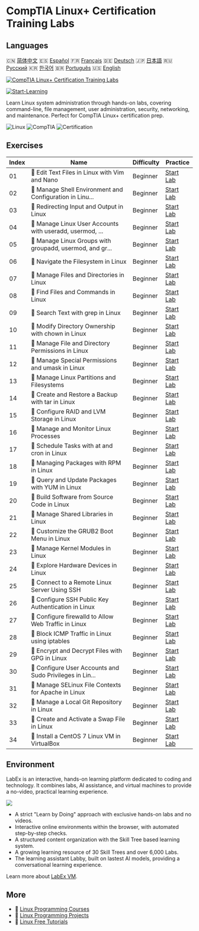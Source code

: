 # CompTIA Linux+ Certification Training Labs

## Languages

🇨🇳 [简体中文](README_zh.md) 🇪🇸 [Español](README_es.md) 🇫🇷 [Français](README_fr.md) 🇩🇪 [Deutsch](README_de.md) 🇯🇵 [日本語](README_ja.md) 🇷🇺 [Русский](README_ru.md) 🇰🇷 [한국어](README_ko.md) 🇧🇷 [Português](README_pt.md) 🇺🇸 [English](README.md) 

[![CompTIA Linux+ Certification Training Labs](https://cover-creator.labex.io/comptia-linux-plus-training-labs.png)](https://labex.io/courses/comptia-linux-plus-training-labs)

[![Start-Learning](https://img.shields.io/badge/Start-Learning-whitesmoke?style=for-the-badge)](https://labex.io/courses/comptia-linux-plus-training-labs)

Learn Linux system administration through hands-on labs, covering command-line, file management, user administration, security, networking, and maintenance. Perfect for CompTIA Linux+ certification prep.

![Linux](https://img.shields.io/badge/Linux-whitesmoke?style=for-the-badge&logo=linux)
![CompTIA](https://img.shields.io/badge/CompTIA-whitesmoke?style=for-the-badge&logo=comptia)
![Certification](https://img.shields.io/badge/Certification-whitesmoke?style=for-the-badge&logo=certification)


## Exercises

|   Index | Name                                                     | Difficulty   | Practice                                                                                                                                      |
|---------|----------------------------------------------------------|--------------|-----------------------------------------------------------------------------------------------------------------------------------------------|
|      01 | 📖 Edit Text Files in Linux with Vim and Nano            | Beginner     | <a target='_blank' href='https://labex.io/tutorials/comptia-edit-text-files-in-linux-with-vim-and-nano-591076'>Start Lab</a>                  |
|      02 | 📖 Manage Shell Environment and Configuration in Linu... | Beginner     | <a target='_blank' href='https://labex.io/tutorials/comptia-manage-shell-environment-and-configuration-in-linux-590838'>Start Lab</a>         |
|      03 | 📖 Redirecting Input and Output in Linux                 | Beginner     | <a target='_blank' href='https://labex.io/tutorials/comptia-redirecting-input-and-output-in-linux-590840'>Start Lab</a>                       |
|      04 | 📖 Manage Linux User Accounts with useradd, usermod, ... | Beginner     | <a target='_blank' href='https://labex.io/tutorials/comptia-manage-linux-user-accounts-with-useradd-usermod-and-userdel-590837'>Start Lab</a> |
|      05 | 📖 Manage Linux Groups with groupadd, usermod, and gr... | Beginner     | <a target='_blank' href='https://labex.io/tutorials/comptia-manage-linux-groups-with-groupadd-usermod-and-groupdel-590836'>Start Lab</a>      |
|      06 | 📖 Navigate the Filesystem in Linux                      | Beginner     | <a target='_blank' href='https://labex.io/tutorials/comptia-navigate-the-filesystem-in-linux-590971'>Start Lab</a>                            |
|      07 | 📖 Manage Files and Directories in Linux                 | Beginner     | <a target='_blank' href='https://labex.io/tutorials/comptia-manage-files-and-directories-in-linux-590835'>Start Lab</a>                       |
|      08 | 📖 Find Files and Commands in Linux                      | Beginner     | <a target='_blank' href='https://labex.io/tutorials/comptia-find-files-and-commands-in-linux-590834'>Start Lab</a>                            |
|      09 | 📖 Search Text with grep in Linux                        | Beginner     | <a target='_blank' href='https://labex.io/tutorials/comptia-search-text-with-grep-in-linux-590841'>Start Lab</a>                              |
|      10 | 📖 Modify Directory Ownership with chown in Linux        | Beginner     | <a target='_blank' href='https://labex.io/tutorials/comptia-modify-directory-ownership-with-chown-in-linux-590847'>Start Lab</a>              |
|      11 | 📖 Manage File and Directory Permissions in Linux        | Beginner     | <a target='_blank' href='https://labex.io/tutorials/comptia-manage-file-and-directory-permissions-in-linux-590844'>Start Lab</a>              |
|      12 | 📖 Manage Special Permissions and umask in Linux         | Beginner     | <a target='_blank' href='https://labex.io/tutorials/linux-manage-special-permissions-and-umask-in-linux-590846'>Start Lab</a>                 |
|      13 | 📖 Manage Linux Partitions and Filesystems               | Beginner     | <a target='_blank' href='https://labex.io/tutorials/comptia-manage-linux-partitions-and-filesystems-590845'>Start Lab</a>                     |
|      14 | 📖 Create and Restore a Backup with tar in Linux         | Beginner     | <a target='_blank' href='https://labex.io/tutorials/comptia-create-and-restore-a-backup-with-tar-in-linux-590843'>Start Lab</a>               |
|      15 | 📖 Configure RAID and LVM Storage in Linux               | Beginner     | <a target='_blank' href='https://labex.io/tutorials/comptia-configure-raid-and-lvm-storage-in-linux-590842'>Start Lab</a>                     |
|      16 | 📖 Manage and Monitor Linux Processes                    | Beginner     | <a target='_blank' href='https://labex.io/tutorials/comptia-manage-and-monitor-linux-processes-590864'>Start Lab</a>                          |
|      17 | 📖 Schedule Tasks with at and cron in Linux              | Beginner     | <a target='_blank' href='https://labex.io/tutorials/comptia-schedule-tasks-with-at-and-cron-in-linux-590870'>Start Lab</a>                    |
|      18 | 📖 Managing Packages with RPM in Linux                   | Beginner     | <a target='_blank' href='https://labex.io/tutorials/rhel-managing-packages-with-rpm-in-linux-590868'>Start Lab</a>                            |
|      19 | 📖 Query and Update Packages with YUM in Linux           | Beginner     | <a target='_blank' href='https://labex.io/tutorials/rhel-query-and-update-packages-with-yum-in-linux-590869'>Start Lab</a>                    |
|      20 | 📖 Build Software from Source Code in Linux              | Beginner     | <a target='_blank' href='https://labex.io/tutorials/comptia-build-software-from-source-code-in-linux-590853'>Start Lab</a>                    |
|      21 | 📖 Manage Shared Libraries in Linux                      | Beginner     | <a target='_blank' href='https://labex.io/tutorials/comptia-manage-shared-libraries-in-linux-590867'>Start Lab</a>                            |
|      22 | 📖 Customize the GRUB2 Boot Menu in Linux                | Beginner     | <a target='_blank' href='https://labex.io/tutorials/comptia-customize-the-grub2-boot-menu-in-linux-590859'>Start Lab</a>                      |
|      23 | 📖 Manage Kernel Modules in Linux                        | Beginner     | <a target='_blank' href='https://labex.io/tutorials/comptia-manage-kernel-modules-in-linux-590865'>Start Lab</a>                              |
|      24 | 📖 Explore Hardware Devices in Linux                     | Beginner     | <a target='_blank' href='https://labex.io/tutorials/comptia-explore-hardware-devices-in-linux-590861'>Start Lab</a>                           |
|      25 | 📖 Connect to a Remote Linux Server Using SSH            | Beginner     | <a target='_blank' href='https://labex.io/tutorials/linux-connect-to-a-remote-linux-server-using-ssh-590857'>Start Lab</a>                    |
|      26 | 📖 Configure SSH Public Key Authentication in Linux      | Beginner     | <a target='_blank' href='https://labex.io/tutorials/comptia-configure-ssh-public-key-authentication-in-linux-590855'>Start Lab</a>            |
|      27 | 📖 Configure firewalld to Allow Web Traffic in Linux     | Beginner     | <a target='_blank' href='https://labex.io/tutorials/comptia-configure-firewalld-to-allow-web-traffic-in-linux-590854'>Start Lab</a>           |
|      28 | 📖 Block ICMP Traffic in Linux using iptables            | Beginner     | <a target='_blank' href='https://labex.io/tutorials/comptia-block-icmp-traffic-in-linux-using-iptables-590852'>Start Lab</a>                  |
|      29 | 📖 Encrypt and Decrypt Files with GPG in Linux           | Beginner     | <a target='_blank' href='https://labex.io/tutorials/comptia-encrypt-and-decrypt-files-with-gpg-in-linux-590860'>Start Lab</a>                 |
|      30 | 📖 Configure User Accounts and Sudo Privileges in Lin... | Beginner     | <a target='_blank' href='https://labex.io/tutorials/comptia-configure-user-accounts-and-sudo-privileges-in-linux-590856'>Start Lab</a>        |
|      31 | 📖 Manage SELinux File Contexts for Apache in Linux      | Beginner     | <a target='_blank' href='https://labex.io/tutorials/comptia-manage-selinux-file-contexts-for-apache-in-linux-590866'>Start Lab</a>            |
|      32 | 📖 Manage a Local Git Repository in Linux                | Beginner     | <a target='_blank' href='https://labex.io/tutorials/comptia-manage-a-local-git-repository-in-linux-590863'>Start Lab</a>                      |
|      33 | 📖 Create and Activate a Swap File in Linux              | Beginner     | <a target='_blank' href='https://labex.io/tutorials/comptia-create-and-activate-a-swap-file-in-linux-590858'>Start Lab</a>                    |
|      34 | 📖 Install a CentOS 7 Linux VM in VirtualBox             | Beginner     | <a target='_blank' href='https://labex.io/tutorials/comptia-install-a-centos-7-linux-vm-in-virtualbox-590862'>Start Lab</a>                   |

## Environment

LabEx is an interactive, hands-on learning platform dedicated to coding and technology. It combines labs, AI assistance, and virtual machines to provide a no-video, practical learning experience.

![](https://tutorial-screenshot.getvm.io/images/vm-1725247253.png)

- A strict "Learn by Doing" approach with exclusive hands-on labs and no videos.
- Interactive online environments within the browser, with automated step-by-step checks.
- A structured content organization with the Skill Tree based learning system.
- A growing learning resource of 30 Skill Trees and over 6,000 Labs.
- The learning assistant Labby, built on lastest AI models, providing a conversational learning experience.

Learn more about [LabEx VM](https://support.labex.io/using-labex/virtual-machine).

## More

- 🔗 [Linux Programming Courses](https://github.com/labex-labs/awesome-programming-courses)
- 🔗 [Linux Programming Projects](https://github.com/labex-labs/awesome-programming-projects)
- 🔗 [Linux Free Tutorials](https://github.com/labex-labs/linux-free-tutorials)

